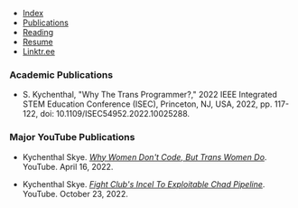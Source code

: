 - [Index](/)
- [Publications](/publications)
- [Reading](/reading)
- [Resume](/resume.pdf)
- [Linktr.ee](https://www.linktr.ee/skymocha)

### Academic Publications

- S. Kychenthal, "Why The Trans Programmer?," 2022 IEEE Integrated STEM Education Conference (ISEC), Princeton, NJ, USA, 2022, pp. 117-122, doi: 10.1109/ISEC54952.2022.10025288.

### Major YouTube Publications

- Kychenthal Skye. _[Why Women Don't Code, But Trans Women Do](https://www.youtube.com/@skymochi64)_. YouTube. April 16, 2022.

- Kychenthal Skye. _[Fight Club's Incel To Exploitable Chad Pipeline](https://skymocha.github.io/Fight_Club’s_Incel_To_Exploitable_Chad_Pipeline_Skye_Kychenthal.pdf)_. YouTube. October 23, 2022.

<!-- ### Selected Reed College Papers -->

<!-- - Kychenthal Skye. _[God Becomes The Police State](https://skymocha.github.io/Courses/Hum110/God_Becomes_The_Police_State)_. [skymocha.github.io](https://skymocha.github.io/). October 8, 2022. -->

<!-- ### In Progress Works & Proposals -->

<!-- - Kychenthal Skye. _[Proposal to article on grievance articulation among TERF & Gender Critical communities on Twitter](https://skymocha.github.io/Papers/Proopsal_Twitter_TERF_Grievance_Articulation.pdf)_. [skymocha.github.io](https://skymocha.github.io). November 8, 2022. -->

<!-- - Kychenthal Skye. _[Hesiod and Modern American Conservatism](https://skymocha.github.io/Courses/Hum110/Hesiod_and_MAGA.pdf)_. [skymocha.github.io](https://skymocha.github.io). November 12, 2022. -->

<!-- [![ko-fi](https://ko-fi.com/img/githubbutton_sm.svg)](https://ko-fi.com/D1D5FBU2H) -->

<!-- ### Reed Quest Publications -->

<!-- - Kychenthal Skye. _[A Deep Dive into Reed's Freshman Retention Woes](/Quest/9-16-2022.pdf)_. [The Reed College Quest](https://reedquest.org/). September 16, 2022. -->